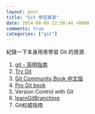 ```yaml
---
layout: post
title: "Git 學習資源"
date: 2014-08-09 22:58:44 +0800
comments: true
categories: ["git"]
---
```


<!-- more -->

紀錄一下本身用來學習 Git 的資源

1. [git - 简明指南]
2. [Try Git]
3. [Git Community Book 中文版]
4. [Pro Git book]
5. Version Control with Git
6. [learnGitBranching]
7. Git权威指南 



[git - 简明指南]:http://rogerdudler.github.io/git-guide/index.html
[Try Git]:https://try.github.io/
[Git Community Book 中文版]:http://gitbook.liuhui998.com/
[Pro Git book]:http://git-scm.com/book/zh-tw
[learnGitBranching]:http://pcottle.github.io/learnGitBranching/